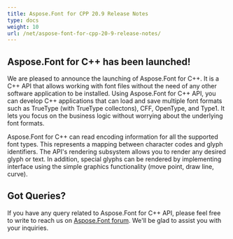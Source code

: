 ```yaml
---
title: Aspose.Font for CPP 20.9 Release Notes
type: docs
weight: 10
url: /net/aspose-font-for-cpp-20-9-release-notes/
---
```


## Aspose.Font for C++ has been launched!

We are pleased to announce the launching of Aspose.Font for C++. It is a C++ API that allows working with font files without the need of any other software application to be installed. Using Aspose.Font for C++ API, you can develop C++ applications that can load and save multiple font formats such as TrueType (with TrueType collectons), CFF, OpenType, and Type1. It lets you focus on the business logic without worrying about the underlying font formats.

Aspose.Font for C++ can read encoding information for all the supported font types. This represents a mapping between character codes and glyph identifiers. The API's rendering subsystem allows you to render any desired glyph or text. In addition, special glyphs can be rendered by implementing interface using the simple graphics functionality (move point, draw line, curve).

## Got Queries?
If you have any query related to Aspose.Font for C++ API, please feel free to write to reach us on [Aspose.Font forum](https://forum.aspose.com/c/font/). We'll be glad to assist you with your inquiries.
